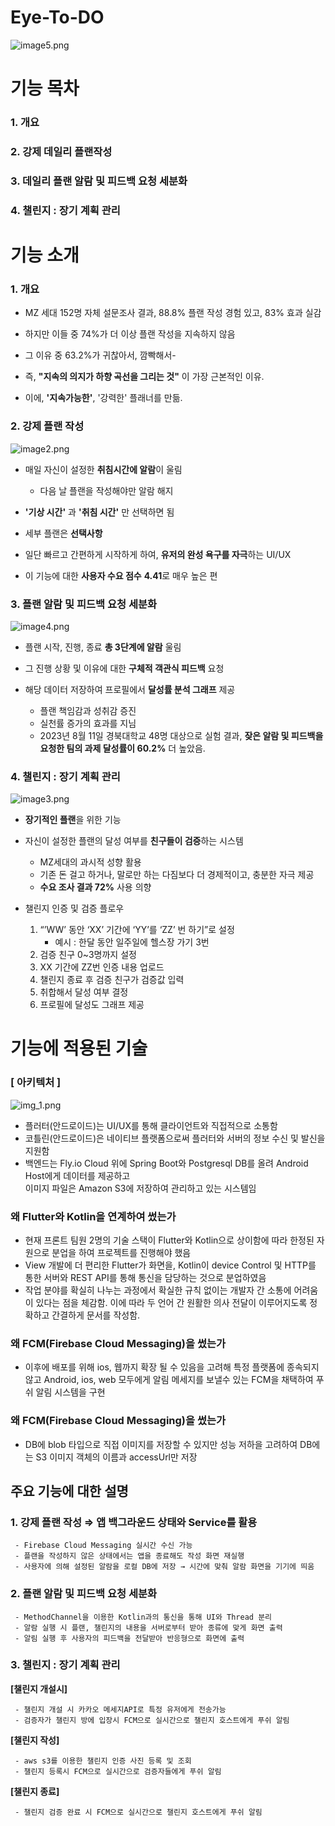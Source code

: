 # Eye-To-DO 
![image5.png](./READMEImage/image5.png) 
# 기능 목차
### 1. 개요
### 2. 강제 데일리 플랜작성
### 3. 데일리 플랜 알람 및 피드백 요청 세분화
### 4. 챌린지 : 장기 계획 관리
# 기능 소개
### 1. 개요
   - MZ 세대 152명 자체 설문조사 결과, 88.8% 플랜 작성 경험 있고, 83% 효과 실감


   - 하지만 이들 중 74%가 더 이상 플랜 작성을 지속하지 않음


   - 그 이유 중 63.2%가 귀찮아서, 깜빡해서-


   - 즉, **"지속의 의지가 하향 곡선을 그리는 것"** 이 가장 근본적인 이유.


   - 이에, **'지속가능한'**, '강력한' 플래너를 만듦.
  
### 2. 강제 플랜 작성
![image2.png](./READMEImage/image2.png) 
   - 매일 자신이 설정한 **취침시간에 알람**이 울림
     - 다음 날 플랜을 작성해야만 알람 해지


   - **'기상 시간'** 과 **'취침 시간'** 만 선택하면 됨


   - 세부 플랜은 **선택사항**


   - 일단 빠르고 간편하게 시작하게 하여, **유저의 완성 욕구를 자극**하는 UI/UX


   - 이 기능에 대한 **사용자 수요 점수** **4.41**로 매우 높은 편
      
### 3. 플랜 알람 및 피드백 요청 세분화
![image4.png](./READMEImage/image4.png) 
   - 플랜 시작, 진행, 종료 **총 3단계에 알람** 울림


   - 그 진행 상황 및 이유에 대한 **구체적 객관식 피드백** 요청


   - 해당 데이터 저장하여 프로필에서 **달성률 분석 그래프** 제공
     - 플랜 책임감과 성취감 증진
     - 실천률 증가의 효과를 지님
     - 2023년 8월 11일 경북대학교 48명 대상으로 실험 결과, **잦은 알람 및 피드백을 요청한 팀의 과제 달성률이 60.2%** 더 높았음.
      
### 4. 챌린지 : 장기 계획 관리
![image3.png](./READMEImage/image3.png) 
   - **장기적인 플랜**을 위한 기능


   - 자신이 설정한 플랜의 달성 여부를 **친구들이 검증**하는 시스템
     - MZ세대의 과시적 성향 활용
     - 기존 돈 걸고 하거나, 말로만 하는 다짐보다 더 경제적이고, 충분한 자극 제공
     - **수요 조사 결과 72%** 사용 의향


   - 챌린지 인증 및 검증 플로우
     1. “’WW’ 동안 ‘XX’ 기간에  ‘YY’를 ‘ZZ’ 번 하기”로 설정
         - 예시 : 한달 동안 일주일에 헬스장 가기 3번
     2. 검증 친구 0~3명까지 설정
     3. XX 기간에 ZZ번 인증 내용 업로드
     4. 챌린지 종료 후 검증 친구가 검증값 입력
     5. 취합해서 달성 여부 결정
     6. 프로필에 달성도 그래프 제공

# 기능에 적용된 기술

### [ 아키텍처 ]
![img_1.png](./READMEImage/img_1.png) 
  - 플러터(안드로이드)는 UI/UX를 통해 클라이언트와 직접적으로 소통함
  - 코틀린(안드로이드)은 네이티브 플랫폼으로써 플러터와 서버의 정보 수신 및 발신을 지원함
  - 백엔드는 Fly.io Cloud 위에 Spring Boot와 Postgresql DB를 올려 Android Host에게 데이터를 제공하고 
</br>이미지 파일은 Amazon S3에 저장하여 관리하고 있는 시스템임

### 왜 Flutter와 Kotlin을 연계하여 썼는가
  - 현재 프론트 팀원 2명의 기술 스택이 Flutter와 Kotlin으로 상이함에 따라 한정된 자원으로 분업을 하여 프로젝트를 진행해야 했음
  - View 개발에 더 편리한 Flutter가 화면을, Kotlin이 device Control 및 HTTP를 통한 서버와 REST API를 통해 통신을 담당하는 것으로 분업하였음
  - 작업 분야를 확실히 나누는 과정에서 확실한 규칙 없이는 개발자 간 소통에 어려움이 있다는 점을 체감함. 이에 따라 두 언어 간 원활한 의사 전달이 이루어지도록 정확하고 간결하게 문서를 작성함.

### 왜 FCM(Firebase Cloud Messaging)을 썼는가
  - 이후에 배포를 위해 ios, 웹까지 확장 될 수 있음을 고려해 특정 플랫폼에 종속되지 않고 Android, ios, web 모두에게 알림 메세지를 보낼수 있는 FCM을 채택하여 푸쉬 알림 시스템을 구현

### 왜 FCM(Firebase Cloud Messaging)을 썼는가
  - DB에 blob 타입으로 직접 이미지를 저장할 수 있지만 성능 저하을 고려하여 DB에는 S3 이미지 객체의 이름과 accessUrl만 저장

## 주요 기능에 대한 설명

### 1. **강제 플랜 작성** ⇒ 앱 백그라운드 상태와 Service를 활용
     
     - Firebase Cloud Messaging 실시간 수신 가능
     - 플랜을 작성하지 않은 상태에서는 앱을 종료해도 작성 화면 재실행
     - 사용자에 의해 설정된 알람을 로컬 DB에 저장 → 시간에 맞춰 알람 화면을 기기에 띄움


### 2. **플랜 알람 및 피드백 요청 세분화**
     - MethodChannel을 이용한 Kotlin과의 통신을 통해 UI와 Thread 분리
     - 알람 실행 시 플랜, 챌린지의 내용을 서버로부터 받아 종류에 맞게 화면 출력
     - 알림 실행 후 사용자의 피드백을 전달받아 반응형으로 화면에 출력


### 3. **챌린지 : 장기 계획 관리**

   **[챌린지 개설시]**

     - 챌린지 개설 시 카카오 메세지API로 특정 유저에게 전송가능
     - 검증자가 챌린지 방에 입장시 FCM으로 실시간으로 챌린지 호스트에게 푸쉬 알림

   **[챌린지 작성]**

     - aws s3를 이용한 챌린지 인증 사진 등록 및 조회
     - 챌린지 등록시 FCM으로 실시간으로 검증자들에게 푸쉬 알림

   **[챌린지 종료]**

     - 챌린지 검증 완료 시 FCM으로 실시간으로 챌린지 호스트에게 푸쉬 알림

